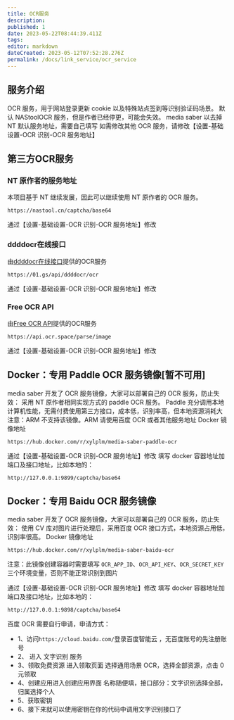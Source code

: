 ```yaml
---
title: OCR服务
description:
published: 1
date: 2023-05-22T08:44:39.411Z
tags:
editor: markdown
dateCreated: 2023-05-12T07:52:28.276Z
permalink: /docs/link_service/ocr_service
---
```


## 服务介绍

OCR 服务，用于网站登录更新 cookie 以及特殊站点签到等识别验证码场景。
默认 NAStoolOCR 服务，但是作者已经停更，可能会失效。
media saber 以去掉 NT 默认服务地址，需要自己填写
如需修改其他 OCR 服务，请修改【设置-基础设置-OCR 识别-OCR 服务地址】


## 第三方OCR服务

### NT 原作者的服务地址

本项目基于 NT 继续发展，因此可以继续使用 NT 原作者的 OCR 服务。

```
https://nastool.cn/captcha/base64
```

通过【设置-基础设置-OCR 识别-OCR 服务地址】修改

### ddddocr在线接口

由[ddddocr在线接口](https://01.gs/doc/9)提供的OCR服务

```
https://01.gs/api/ddddocr/ocr

```

通过【设置-基础设置-OCR 识别-OCR 服务地址】修改

### Free OCR API

由[Free OCR API](https://ocr.space/OCRAPI)提供的OCR服务

```
https://api.ocr.space/parse/image

```

通过【设置-基础设置-OCR 识别-OCR 服务地址】修改


## Docker：专用 Paddle OCR 服务镜像[暂不可用]

media saber 开发了 OCR 服务镜像，大家可以部署自己的 OCR 服务，防止失效：
采用 NT 原作者相同实现方式的 paddle OCR 服务。
Paddle 充分调用本地计算机性能，无需付费使用第三方接口，成本低，识别率高，但本地资源消耗大
注意：ARM 不支持该镜像。ARM 请使用百度 OCR 或者其他服务地址
Docker 镜像地址

```
https://hub.docker.com/r/xylplm/media-saber-paddle-ocr
```

通过【设置-基础设置-OCR 识别-OCR 服务地址】修改
填写 docker 容器地址加端口及接口地址，比如本地的：

```
http://127.0.0.1:9899/captcha/base64
```

## Docker：专用 Baidu OCR 服务镜像

media saber 开发了 OCR 服务镜像，大家可以部署自己的 OCR 服务，防止失效：
使用 CV 库对图片进行处理后，采用百度 OCR 接口方式，本地资源占用低，识别率很高。
Docker 镜像地址

```
https://hub.docker.com/r/xylplm/media-saber-baidu-ocr
```

注意：此镜像创建容器时需要填写 `OCR_APP_ID`、`OCR_API_KEY`、`OCR_SECRET_KEY` 三个环境变量，否则不能正常识别到图片

通过【设置-基础设置-OCR 识别-OCR 服务地址】修改
填写 docker 容器地址加端口及接口地址，比如本地的：

```
http://127.0.0.1:9898/captcha/base64
```

百度 OCR 需要自行申请，申请方式：

- 1、访问`https://cloud.baidu.com/`登录百度智能云 ，无百度账号的先注册账号
- 2、 进入 文字识别 服务
- 3、领取免费资源 进入领取页面 选择通用场景 OCR，选择全部资源，点击 0 元领取
- 4、创建应用进入创建应用界面 名称随便填，接口部分：文字识别选择全部，归属选择个人
- 5、获取密钥
- 6、接下来就可以使用密钥在你的代码中调用文字识别接口了
